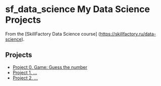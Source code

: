 # sf_data_science My Data Science Projects
 
From the [SkillFactory Data Science course] (https://skillfactory.ru/data-science).
 
## Projects
 
 * [Project 0. Game: Guess the number](https://github.com/KarpitskyAA/sf_data_science/tree/main/Project%200.%20Game%20Guess%20the%20number)
 * [Project 1. ...]()
 * [Project 2. ...]()
